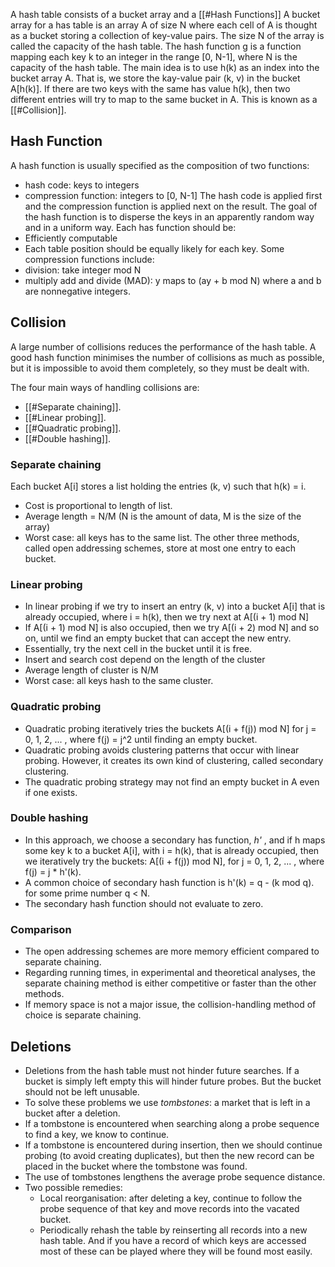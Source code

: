 A hash table consists of a bucket array and a [[#Hash Functions]] A bucket array for a has table is an array A of size N where each cell of A is thought as a bucket storing a collection of key-value pairs.
The size N of the array is called the capacity of the hash table.
The hash function g is a function mapping each key k to an integer in the range [0, N-1], where N is the capacity of the hash table. The main idea is to use h(k) as an index into the bucket array A. That is, we store the kay-value pair (k, v) in the bucket A[h(k)]. If there are two keys with the same has value h(k), then two different entries will try to map to the same bucket in A. This is known as a [[#Collision]].

## Hash Function

A hash function is usually specified as the composition of two functions:
 - hash code: keys to integers
 - compression function: integers to [0, N-1]
The hash code is applied first and the compression function is applied next on the result. 
The goal of the hash function is to disperse the keys in an apparently random way and in a uniform way.
Each has function should be:
- Efficiently computable
- Each table position should be equally likely for each key.
Some compression functions include: 
- division: take integer mod N
- multiply add and divide (MAD): y maps to (ay + b mod N) where a and b are nonnegative integers.
## Collision

A large number of collisions reduces the performance of the hash table. A good hash function minimises the number of collisions as much as possible, but it is impossible to avoid them completely, so they must be dealt with.

The four main ways of handling collisions are:
- [[#Separate chaining]].
- [[#Linear probing]].
- [[#Quadratic probing]].
- [[#Double hashing]].

### Separate chaining
Each bucket A[i] stores a list holding the entries (k, v) such that h(k) = i.
- Cost is proportional to length of list.
- Average length = N/M (N is the amount of data, M is the size of the array)
- Worst case: all keys has to the same list.
The other three methods, called open addressing schemes, store at most one entry to each bucket.
### Linear probing
- In linear probing if we try to insert an entry (k, v) into a bucket A[i] that is already occupied, where i = h(k), then we try next at A[(i + 1) mod N]
- If A[(i + 1) mod N] is also occupied, then we try A[(i + 2) mod N] and so on, until we find an empty bucket that can accept the new entry.
- Essentially, try the next cell in the bucket until it is free.
- Insert and search cost depend on the length of the cluster
- Average length of cluster is N/M
- Worst case: all keys hash to the same cluster.
### Quadratic probing
- Quadratic probing iteratively tries the buckets A[(i + f(j)) mod N] for j = 0, 1, 2, ... , where f(j) = j^2 until finding an empty bucket.
- Quadratic probing avoids clustering patterns that occur with linear probing. However, it creates its own kind of clustering, called secondary clustering.
- The quadratic probing strategy may not find an empty bucket in A even if one exists.
### Double hashing
- In this approach, we choose a secondary has function, *h'* , and if h maps some key k to a bucket A[i], with i = h(k), that is already occupied, then we iteratively try the buckets: A[(i + f(j)) mod N], for j = 0, 1, 2, ... , where f(j) = j * h'(k).
- A common choice of secondary hash function is h'(k) = q - (k mod q). for some prime number q < N. 
- The secondary hash function should not evaluate to zero.

### Comparison
- The open addressing schemes are more memory efficient compared to separate chaining. 
- Regarding running times, in experimental and theoretical analyses, the separate chaining method is either competitive or faster than the other methods.
- If memory space is not a major issue, the collision-handling method of choice is separate chaining.

## Deletions
- Deletions from the hash table must not hinder future searches. If a bucket is simply left empty this will hinder future probes. But the bucket should not be left unusable.
- To solve these problems we use *tombstones*: a market that is left in a bucket after a deletion.
- If a tombstone is encountered when searching along a probe sequence to find a key, we know to continue.
- If a tombstone is encountered during insertion, then we should continue probing (to avoid creating duplicates), but then the new record can be placed in the bucket where the tombstone was found.
- The use of tombstones lengthens the average probe sequence distance.
- Two possible remedies:
	-  Local reorganisation: after deleting a key, continue to follow the probe sequence of that key and move records into the vacated bucket.
	- Periodically rehash the table by reinserting all records into a new hash table. And if you have a record of which keys are accessed most of these can be played where they will be found most easily.
